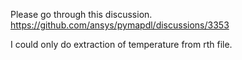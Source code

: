 Please go through this discussion.
https://github.com/ansys/pymapdl/discussions/3353

I could only do extraction of temperature from rth file.
